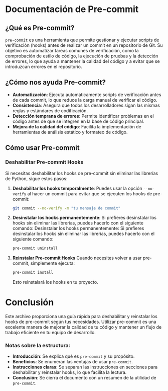 
# Documentación de Pre-commit

## ¿Qué es Pre-commit?

`pre-commit` es una herramienta que permite gestionar y ejecutar scripts de verificación (hooks) antes de realizar un commit en un repositorio de Git. Su objetivo es automatizar tareas comunes de verificación, como la comprobación de estilo de código, la ejecución de pruebas y la detección de errores, lo que ayuda a mantener la calidad del código y a evitar que se introduzcan errores en el repositorio.

## ¿Cómo nos ayuda Pre-commit?

- **Automatización**: Ejecuta automáticamente scripts de verificación antes de cada commit, lo que reduce la carga manual de verificar el código.
- **Consistencia**: Asegura que todos los desarrolladores sigan las mismas reglas y estándares de codificación.
- **Detección temprana de errores**: Permite identificar problemas en el código antes de que se integren en la base de código principal.
- **Mejora de la calidad del código**: Facilita la implementación de herramientas de análisis estático y formateo de código.

## Cómo usar Pre-commit

### Deshabilitar Pre-commit Hooks

Si necesitas deshabilitar los hooks de pre-commit sin eliminar las librerías de Python, sigue estos pasos:

1. **Deshabilitar los hooks temporalmente**:
   Puedes usar la opción `--no-verify` al hacer un commit para evitar que se ejecuten los hooks de pre-commit:

   ```bash
   git commit --no-verify -m "tu mensaje de commit"
   ```

2. **Desinstalar los hooks permanentemente**:
   Si prefieres desinstalar los hooks sin eliminar las librerías, puedes hacerlo con el siguiente comando:
   Desinstalar los hooks permanentemente: Si prefieres desinstalar los hooks sin eliminar las librerías, puedes hacerlo con el siguiente comando:

   ```bash
   pre-commit uninstall
   ```

3. **Reinstalar Pre-commit Hooks**
   Cuando necesites volver a usar pre-commit, simplemente ejecuta:
   ```bash
   pre-commit install
   ```
   Esto reinstalará los hooks en tu proyecto.

# Conclusión
Este archivo proporciona una guía rápida para deshabilitar y reinstalar los hooks de pre-commit según tus necesidades. Utilizar pre-commit es una excelente manera de mejorar la calidad de tu código y mantener un flujo de trabajo eficiente en tu equipo de desarrollo.


### Notas sobre la estructura:

- **Introducción**: Se explica qué es `pre-commit` y su propósito.
- **Beneficios**: Se enumeran las ventajas de usar `pre-commit`.
- **Instrucciones claras**: Se separan las instrucciones en secciones para deshabilitar y reinstalar hooks, lo que facilita la lectura.
- **Conclusión**: Se cierra el documento con un resumen de la utilidad de `pre-commit`.